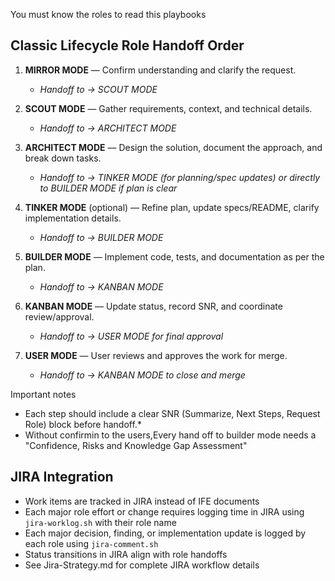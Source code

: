 You must know the roles to read this playbooks

## Classic Lifecycle Role Handoff Order

1) **MIRROR MODE** — Confirm understanding and clarify the request.
   - *Handoff to → SCOUT MODE*
2) **SCOUT MODE** — Gather requirements, context, and technical details.
   - *Handoff to → ARCHITECT MODE*
3) **ARCHITECT MODE** — Design the solution, document the approach, and break down tasks.
   - *Handoff to → TINKER MODE (for planning/spec updates) or directly to BUILDER MODE if plan is clear*
4) **TINKER MODE** (optional) — Refine plan, update specs/README, clarify implementation details.
   - *Handoff to → BUILDER MODE*
5) **BUILDER MODE** — Implement code, tests, and documentation as per the plan.
   - *Handoff to → KANBAN MODE*


6) **KANBAN MODE** — Update status, record SNR, and coordinate review/approval.
   - *Handoff to → USER MODE for final approval*
7) **USER MODE** — User reviews and approves the work for merge.
   - *Handoff to → KANBAN MODE to close and merge*

Important notes
* Each step should include a clear SNR (Summarize, Next Steps, Request Role) block before handoff.*
* Without confirmin to the users,Every hand off to builder mode needs a "Confidence, Risks and Knowledge Gap Assessment"

## JIRA Integration
* Work items are tracked in JIRA instead of IFE documents
* Each major role effort or change requires logging time in JIRA using `jira-worklog.sh` with their role name
* Each major decision, finding, or implementation update is logged by each role using `jira-comment.sh`
* Status transitions in JIRA align with role handoffs
* See Jira-Strategy.md for complete JIRA workflow details
